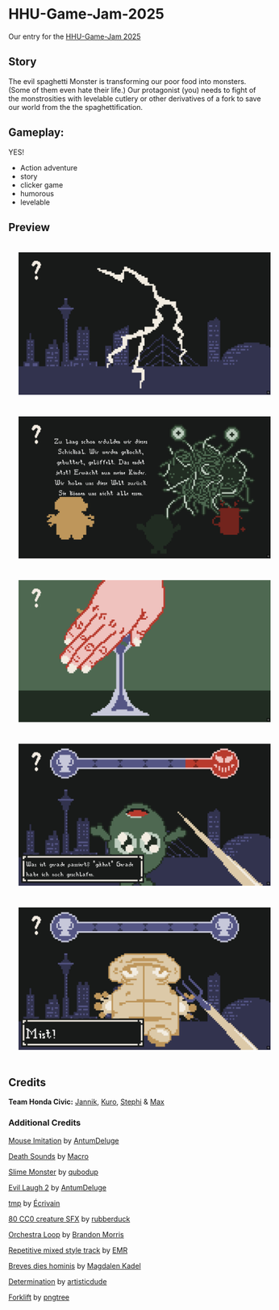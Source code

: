 # HHU-Game-Jam-2025

Our entry for the [HHU-Game-Jam 2025](https://www.cs.hhu.de/lehrstuehle-und-arbeitsgruppen/softwaretechnik-und-programmiersprachen/lehre-und-abschlussarbeiten/game-jam)

## Story

The evil spaghetti Monster is transforming our poor food into monsters. (Some of them even hate their life.)
Our protagonist (you) needs to fight of the monstrosities with levelable cutlery or other derivatives of a fork
to save our world from the the spaghettification.


## Gameplay:

YES!

- Action adventure
- story
- clicker game
- humorous
- levelable


## Preview 

<div style="text-align: center; ">
    <img src="./img/the_darkness.png" width=500 style="padding:20px;"/>
    <img src="./img/never_surrender.png" width=500 style="padding:20px;"/>
    <img src="./img/grab_your_weapon.png" width=500 style="padding:20px;"/>
    <img src="./img/its_an_olive.png" width=500 style="padding:20px;"/>
    <img src="./img/Any_resemblance_to_famous_persons_is_purely_coincidental.png" width=500 style="padding:20px;"/>
</div>

## Credits

**Team Honda Civic:**
[Jannik](https://github.com/jaess-dev), 
[Kuro](https://github.com/KuroNT), 
[Stephi](https://github.com/Stephi287) 
& [Max](https://github.com/DerHyper)

### Additional Credits

[Mouse Imitation](https://opengameart.org/content/mouse-imitation) by [AntumDeluge](https://opengameart.org/users/antumdeluge)

[Death Sounds](https://opengameart.org/content/death-sounds) by [Macro](https://opengameart.org/users/macro)

[Slime Monster](https://opengameart.org/content/slime-monster) by [qubodup](https://opengameart.org/users/qubodup)

[Evil Laugh 2](https://opengameart.org/content/evil-laugh-2) by [AntumDeluge](https://opengameart.org/users/antumdeluge)

[tmp](https://opengameart.org/content/tmp) by [Écrivain](https://opengameart.org/users/%C3%A9crivain)

[80 CC0 creature SFX](https://opengameart.org/content/80-cc0-creature-sfx) by [rubberduck](https://opengameart.org/users/rubberduck)

[Orchestra Loop](https://opengameart.org/content/orchestra-loop) by [Brandon Morris](https://opengameart.org/users/haeldb)

[Repetitive mixed style track](https://opengameart.org/content/repetitive-mixed-style-track) by [EMR](https://opengameart.org/users/emr)

[Breves dies hominis](https://opengameart.org/content/breves-dies-hominis) by [Magdalen Kadel](https://opengameart.org/users/ceninan)

[Determination](https://opengameart.org/content/determination) by [artisticdude](https://opengameart.org/users/artisticdude)

[Forklift](https://pngtree.com/freepng/forklift-truck-isolated_13357526.html) by [pngtree](https://pngtree.com)
